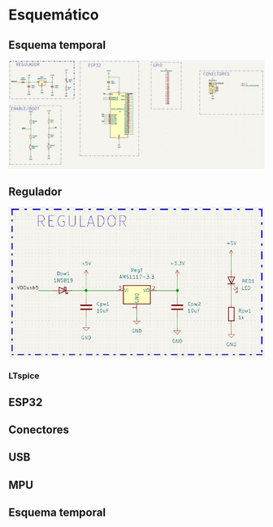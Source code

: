 # Esquemático

## Esquema temporal

![](https://github.com/edcorreamo/Mocap/blob/main/imagenes/EsquematicoTempo.JPG "width=100")

## Regulador

![](https://github.com/edcorreamo/Mocap/blob/main/imagenes/Regulador.JPG "width=100")

### LTspice

## ESP32

## Conectores

## USB

## MPU

## Esquema temporal
